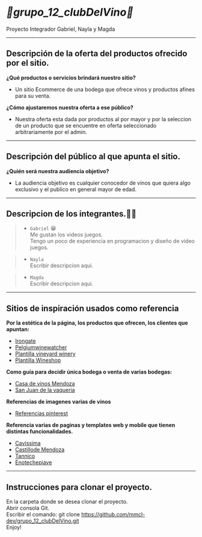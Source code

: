 # *🍷grupo_12_clubDelVino🍷*
Proyecto Integrador Gabriel, Nayla y Magda

---
## Descripción de la oferta del productos ofrecido por el sitio.  

**¿Qué productos o servicios brindará nuestro sitio?**  
- Un sitio Ecommerce de una bodega que ofrece vinos y productos afines para su venta.  

**¿Cómo ajustaremos nuestra oferta a ese público?**  
- Nuestra oferta esta dada por productos al por mayor y por la seleccion de un producto que se encuentre en oferta seleccionado arbitrariamente por el admin.  

---
## Descripción del público al que apunta el sitio.  
**¿Quién será nuestra audiencia objetivo?**  
- La audiencia objetivo es cualquier conocedor de vinos que quiera algo exclusivo y el publico en general mayor de edad.  

---
## Descripcion de los integrantes.👩‍💻 ##  

> - `Gabriel` 😁  
Me gustan los videos juegos.  
Tengo un poco de experiencia en programacion y diseño de video juegos.  
  
> - `Nayla`  
Escribir descripcion aqui.

> - `Magda`  
Escribir descripcion aqui.

---
## Sitios de inspiración usados como referencia ##   

**Por la estética de la página, los productos que ofrecen, los clientes que apuntan:**  
- [Irongate](https://irongate.wine/)  
- [Pelgiumwinewatcher](https://www.belgiumwinewatchers.com/fr/apercu)  
- [Plantilla vineyard winery](https://themeforest.net/item/villenoir-vineyard-winery-wine-shop/15605053?irgwc=1&clickid=V7KTIU0pdxyOTsNwUx0Mo3IUUkEwrE1TRXHoSo0&iradid=275988&irpid=369282&iradtype=ONLINE_TRACKING_LINK&irmptype=mediapartner&mp_value1=&utm_campaign=af_impact_radius_369282&utm_medium=affiliate&utm_source=impact_radius)  
- [Plantilla Wineshop](http://wineshop.themerex.net/home-02/)  
   
**Como guía para decidir única bodega o venta de varias bodegas:**  
- [Casa de vinos Mendoza](https://www.casadevinosmendoza.com.ar/)  
- [San Juan de la vaqueria](https://www.sanjuandelavaqueria.com/)  
  
**Referencias de imagenes varias de vinos**    
 - [Referencias pinterest](https://in.pinterest.com/pin/341781059199839430/)    

**Referencia varias de paginas y templates web y mobile que tienen distintas funcionalidades.**  
 - [Cavissima](https://www.cavissima.com/achat-vin/)   
 - [Castillode Mendoza](https://castillodemendoza.com/)   
 - [Tannico](https://www.tannico.it/i-rossi.html)  
 - [Enotechepiave](https://www.enotechepiave.it/vini)    
 
--- 
## Instrucciones para clonar el proyecto. ##  
En la carpeta donde se desea clonar el proyecto.  
Abrir consola Git.  
Escribir el comando: git clone https://github.com/mmcl-dev/grupo_12_clubDelVino.git  
Enjoy!  
